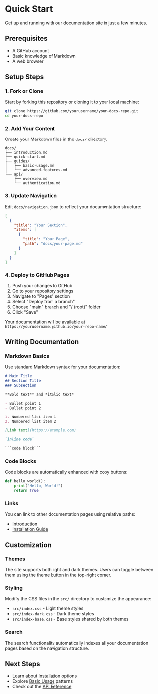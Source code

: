 # Quick Start

Get up and running with our documentation site in just a few minutes.

## Prerequisites

- A GitHub account
- Basic knowledge of Markdown
- A web browser

## Setup Steps

### 1. Fork or Clone

Start by forking this repository or cloning it to your local machine:

```bash
git clone https://github.com/yourusername/your-docs-repo.git
cd your-docs-repo
```

### 2. Add Your Content

Create your Markdown files in the `docs/` directory:

```
docs/
├── introduction.md
├── quick-start.md
├── guides/
│   ├── basic-usage.md
│   └── advanced-features.md
└── api/
    ├── overview.md
    └── authentication.md
```

### 3. Update Navigation

Edit `docs/navigation.json` to reflect your documentation structure:

```json
[
  {
    "title": "Your Section",
    "items": [
      {
        "title": "Your Page",
        "path": "docs/your-page.md"
      }
    ]
  }
]
```

### 4. Deploy to GitHub Pages

1. Push your changes to GitHub
2. Go to your repository settings
3. Navigate to "Pages" section
4. Select "Deploy from a branch"
5. Choose "main" branch and "/ (root)" folder
6. Click "Save"

Your documentation will be available at `https://yourusername.github.io/your-repo-name/`

## Writing Documentation

### Markdown Basics

Use standard Markdown syntax for your documentation:

```markdown
# Main Title
## Section Title
### Subsection

**Bold text** and *italic text*

- Bullet point 1
- Bullet point 2

1. Numbered list item 1
2. Numbered list item 2

[Link text](https://example.com)

`inline code`

```code block```
```

### Code Blocks

Code blocks are automatically enhanced with copy buttons:

```python
def hello_world():
    print("Hello, World!")
    return True
```

### Links

You can link to other documentation pages using relative paths:

- [Introduction](introduction.md)
- [Installation Guide](installation.md)

## Customization

### Themes

The site supports both light and dark themes. Users can toggle between them using the theme button in the top-right corner.

### Styling

Modify the CSS files in the `src/` directory to customize the appearance:

- `src/index.css` - Light theme styles
- `src/index-dark.css` - Dark theme styles
- `src/index-base.css` - Base styles shared by both themes

### Search

The search functionality automatically indexes all your documentation pages based on the navigation structure.

## Next Steps

- Learn about [Installation](installation.md) options
- Explore [Basic Usage](guides/basic-usage.md) patterns
- Check out the [API Reference](api/overview.md)